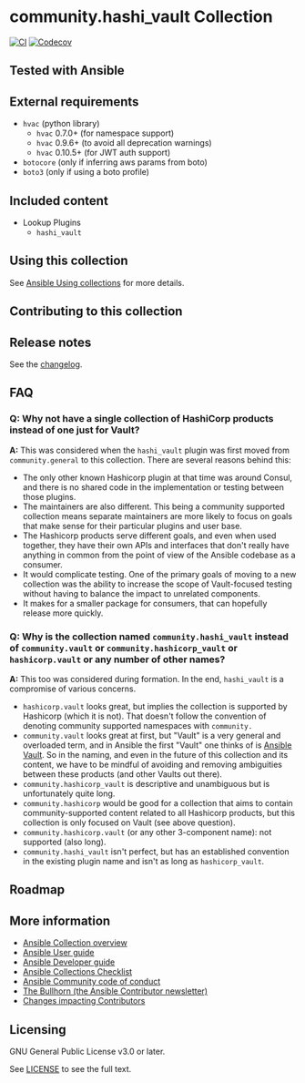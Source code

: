 # community.hashi_vault Collection
<!-- Add CI and code coverage badges here. Samples included below. -->
[![CI](https://github.com/ansible-collections/community.hashi_vault/workflows/CI/badge.svg?event=push)](https://github.com/ansible-collections/community.hashi_vault/actions) [![Codecov](https://img.shields.io/codecov/c/github/ansible-collections/community.hashi_vault)](https://codecov.io/gh/ansible-collections/community.hashi_vault)

<!-- Describe the collection and why a user would want to use it. What does the collection do? -->

## Tested with Ansible

<!-- List the versions of Ansible the collection has been tested with. Must match what is in galaxy.yml. -->

## External requirements

  - `hvac` (python library)
    - `hvac` 0.7.0+ (for namespace support)
    - `hvac` 0.9.6+ (to avoid all deprecation warnings)
    - `hvac` 0.10.5+ (for JWT auth support)
  - `botocore` (only if inferring aws params from boto)
  - `boto3` (only if using a boto profile)

## Included content

- Lookup Plugins
  - `hashi_vault`

## Using this collection

<!--Include some quick examples that cover the most common use cases for your collection content. -->

See [Ansible Using collections](https://docs.ansible.com/ansible/latest/user_guide/collections_using.html) for more details.

## Contributing to this collection

<!--Describe how the community can contribute to your collection. At a minimum, include how and where users can create issues to report problems or request features for this collection.  List contribution requirements, including preferred workflows and necessary testing, so you can benefit from community PRs. If you are following general Ansible contributor guidelines, you can link to - [Ansible Community Guide](https://docs.ansible.com/ansible/latest/community/index.html). -->


## Release notes

See the [changelog](https://github.com/ansible-collections/community.hashi_vault/tree/main/CHANGELOG.rst).

## FAQ

### **Q:** Why not have a single collection of HashiCorp products instead of one just for Vault?

**A:** This was considered when the `hashi_vault` plugin was first moved from `community.general` to this collection. There are several reasons behind this:

* The only other known Hashicorp plugin at that time was around Consul, and there is no shared code in the implementation or testing between those plugins.
* The maintainers are also different. This being a community supported collection means separate maintainers are more likely to focus on goals that make sense for their particular plugins and user base.
* The Hashicorp products serve different goals, and even when used together, they have their own APIs and interfaces that don't really have anything in common from the point of view of the Ansible codebase as a consumer.
* It would complicate testing. One of the primary goals of moving to a new collection was the ability to increase the scope of Vault-focused testing without having to balance the impact to unrelated components.
* It makes for a smaller package for consumers, that can hopefully release more quickly.

### **Q:** Why is the collection named `community.hashi_vault` instead of `community.vault` or `community.hashicorp_vault` or `hashicorp.vault` or any number of other names?

**A:** This too was considered during formation. In the end, `hashi_vault` is a compromise of various concerns.

* `hashicorp.vault` looks great, but implies the collection is supported by Hashicorp (which it is not). That doesn't follow the convention of denoting community supported namespaces with `community.`
* `community.vault` looks great at first, but "Vault" is a very general and overloaded term, and in Ansible the first "Vault" one thinks of is [Ansible Vault](https://docs.ansible.com/ansible/latest/user_guide/vault.html). So in the naming, and even in the future of this collection and its content, we have to be mindful of avoiding and removing ambiguities between these products (and other Vaults out there).
* `community.hashicorp_vault` is descriptive and unambiguous but is unfortunately quite long.
* `community.hashicorp` would be good for a collection that aims to contain community-supported content related to all Hashicorp products, but this collection is only focused on Vault (see above question).
* `community.hashicorp.vault` (or any other 3-component name): not supported (also long).
* `community.hashi_vault` isn't perfect, but has an established convention in the existing plugin name and isn't as long as `hashicorp_vault`.


## Roadmap

<!-- Optional. Include the roadmap for this collection, and the proposed release/versioning strategy so users can anticipate the upgrade/update cycle. -->

## More information

<!-- List out where the user can find additional information, such as working group meeting times, slack/IRC channels, or documentation for the product this collection automates. At a minimum, link to: -->

- [Ansible Collection overview](https://github.com/ansible-collections/overview)
- [Ansible User guide](https://docs.ansible.com/ansible/latest/user_guide/index.html)
- [Ansible Developer guide](https://docs.ansible.com/ansible/latest/dev_guide/index.html)
- [Ansible Collections Checklist](https://github.com/ansible-collections/overview/blob/master/collection_requirements.rst)
- [Ansible Community code of conduct](https://docs.ansible.com/ansible/latest/community/code_of_conduct.html)
- [The Bullhorn (the Ansible Contributor newsletter)](https://us19.campaign-archive.com/home/?u=56d874e027110e35dea0e03c1&id=d6635f5420)
- [Changes impacting Contributors](https://github.com/ansible-collections/overview/issues/45)

## Licensing

<!-- Include the appropriate license information here and a pointer to the full licensing details. If the collection contains modules migrated from the ansible/ansible repo, you must use the same license that existed in the ansible/ansible repo. See the GNU license example below. -->

GNU General Public License v3.0 or later.

See [LICENSE](https://www.gnu.org/licenses/gpl-3.0.txt) to see the full text.
